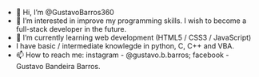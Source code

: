 - 👋 Hi, I’m @GustavoBarros360
- 👀 I’m interested in improve my programming skills. I wish to become a full-stack developer in the future.
- 🌱 I’m currently learning web development (HTML5 / CSS3 / JavaScript)
- I have basic / intermediate knowlegde in python, C, C++ and VBA.
- 📫 How to reach me: instagram - @gustavo.b.barros; facebook - Gustavo Bandeira Barros. 

<!---
GustavoBarros360/GustavoBarros360 is a ✨ special ✨ repository because its `README.md` (this file) appears on your GitHub profile.
You can click the Preview link to take a look at your changes.
--->
